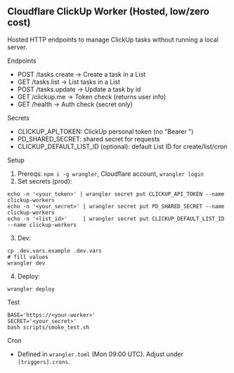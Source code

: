 ## Cloudflare ClickUp Worker (Hosted, low/zero cost)

Hosted HTTP endpoints to manage ClickUp tasks without running a local server.

Endpoints
- POST /tasks.create → Create a task in a List
- GET /tasks.list → List tasks in a List
- POST /tasks.update → Update a task by id
- GET /clickup.me → Token check (returns user info)
- GET /health → Auth check (secret only)

Secrets
- CLICKUP_API_TOKEN: ClickUp personal token (no "Bearer ")
- PD_SHARED_SECRET: shared secret for requests
- CLICKUP_DEFAULT_LIST_ID (optional): default List ID for create/list/cron

Setup
1) Prereqs: `npm i -g wrangler`, Cloudflare account, `wrangler login`
2) Set secrets (prod):
```
echo -n '<your_token>' | wrangler secret put CLICKUP_API_TOKEN --name clickup-workers
echo -n '<your_secret>' | wrangler secret put PD_SHARED_SECRET --name clickup-workers
echo -n '<list_id>'     | wrangler secret put CLICKUP_DEFAULT_LIST_ID --name clickup-workers
```
3) Dev:
```
cp .dev.vars.example .dev.vars
# fill values
wrangler dev
```
4) Deploy:
```
wrangler deploy
```

Test
```
BASE='https://<your-worker>'
SECRET='<your_secret>'
bash scripts/smoke_test.sh
```

Cron
- Defined in `wrangler.toml` (Mon 09:00 UTC). Adjust under `[triggers].crons`.


